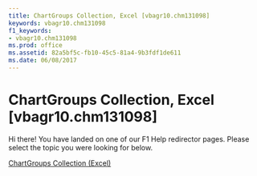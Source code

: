 ```yaml
---
title: ChartGroups Collection, Excel [vbagr10.chm131098]
keywords: vbagr10.chm131098
f1_keywords:
- vbagr10.chm131098
ms.prod: office
ms.assetid: 82a5bf5c-fb10-45c5-81a4-9b3fdf1de611
ms.date: 06/08/2017
---
```



# ChartGroups Collection, Excel [vbagr10.chm131098]

Hi there! You have landed on one of our F1 Help redirector pages. Please select the topic you were looking for below.

[ChartGroups Collection (Excel)](http://msdn.microsoft.com/library/203bc32b-61e7-9bbc-bcc3-c7d8afc8b2ae%28Office.15%29.aspx)

